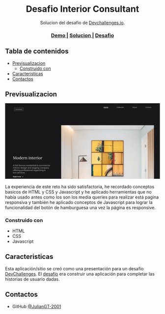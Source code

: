 <!-- Please update value in the {}  -->

<h1 align="center">Desafio Interior Consultant</h1>

<div align="center">
   Solucion del desafio de  <a href="http://devchallenges.io" target="_blank">Devchallenges.io</a>.
</div>

<div align="center">
  <h3>
    <a href="https://juliangt-2001.github.io/my-team-page-challenge/">
      Demo
    </a>
    <span> | </span>
    <a href="https://juliangt-2001.github.io/my-team-page-challenge/">
      Solucion
    </a>
    <span> | </span>
    <a href="https://devchallenges.io/challenges/wBunSb7FPrIepJZAg0sY">
      Desafio
    </a>
  </h3>
</div>

<!-- TABLE OF CONTENTS -->

## Tabla de contenidos

- [Previsualizacion](#Previsualizacion)
  - [Construido con](#Construido-con)
- [Caracteristicas](#Caracteristicas)
- [Contactos](#contactos)

<!-- OVERVIEW -->

## Previsualizacion

![screenshot](https://raw.githubusercontent.com/JulianGT-2001/Interior_Consultant_Challenge/main/FondoIniciar.png)

La experiencia de este reto ha sido satisfactoria, he recordado conceptos basicos de HTML y CSS y Javascript y he aplicado herramientas que no había usado antes como los son los media queries para realizar está pagina responsiva y también he aplicado conceptos de Javascript para lograr la funcionalidad del botón de hamburguesa una vez la página es responsive.

### Construido con

- HTML
- CSS
- Javascript

## Caracteristicas

<!-- List the features of your application or follow the template. Don't share the figma file here :) -->

Esta aplicación/sitio se creó como una presentación para un desafío [DevChallenges](https://devchallenges.io). El [desafío](https://devchallenges.io/challenges/wBunSb7FPrIepJZAg0sY) era construir una aplicación para completar las historias de usuario dadas.

## Contactos

- GitHub [@JulianGT-2001](https://github.com/JulianGT-2001)
